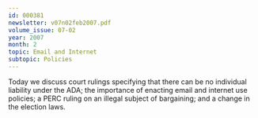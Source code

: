 ```yaml
---
id: 000381
newsletter: v07n02feb2007.pdf
volume_issue: 07-02
year: 2007
month: 2
topic: Email and Internet
subtopic: Policies
---
```


Today we discuss court rulings specifying that there can be no individual liability under the ADA; the importance of enacting email and internet use policies; a PERC ruling on an illegal subject of bargaining; and a change in the election laws.